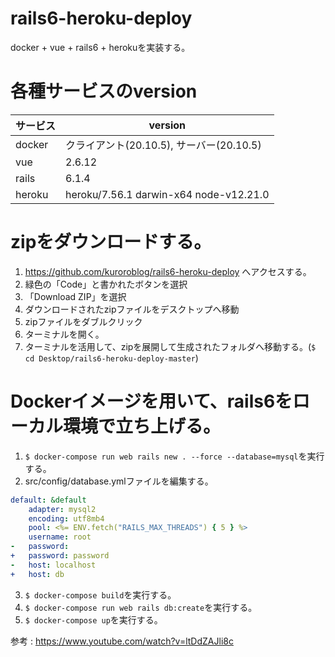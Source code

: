 # rails6-heroku-deploy
docker + vue + rails6 + herokuを実装する。

# 各種サービスのversion

| サービス | version |
| ------------- | ------------- |
| docker  | クライアント(20.10.5), サーバー(20.10.5)  |
| vue  | 2.6.12  |
| rails  | 6.1.4  |
| heroku | heroku/7.56.1 darwin-x64 node-v12.21.0 |

# zipをダウンロードする。
1. https://github.com/kuroroblog/rails6-heroku-deploy へアクセスする。
2. 緑色の「Code」と書かれたボタンを選択
3. 「Download ZIP」を選択
4. ダウンロードされたzipファイルをデスクトップへ移動
5. zipファイルをダブルクリック
6. ターミナルを開く。
7. ターミナルを活用して、zipを展開して生成されたフォルダへ移動する。(`$ cd Desktop/rails6-heroku-deploy-master`)

# Dockerイメージを用いて、rails6をローカル環境で立ち上げる。
1. `$ docker-compose run web rails new . --force --database=mysql`を実行する。
2. src/config/database.ymlファイルを編集する。

```ruby:database.yml
default: &default
    adapter: mysql2
    encoding: utf8mb4
    pool: <%= ENV.fetch("RAILS_MAX_THREADS") { 5 } %>
    username: root
-   password:
+   password: password
-   host: localhost
+   host: db
```

3. `$ docker-compose build`を実行する。
4. `$ docker-compose run web rails db:create`を実行する。
5. `$ docker-compose up`を実行する。

参考 : https://www.youtube.com/watch?v=ltDdZAJli8c
